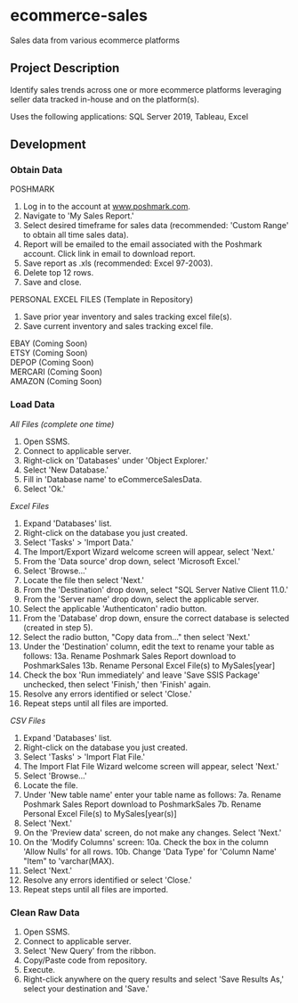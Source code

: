 # ecommerce-sales
Sales data from various ecommerce platforms

## Project Description
Identify sales trends across one or more ecommerce platforms leveraging seller data tracked in-house and on the platform(s).

Uses the following applications: 
SQL Server 2019, Tableau, Excel

## Development

### Obtain Data
POSHMARK
1. Log in to the account at www.poshmark.com.
2. Navigate to 'My Sales Report.'
3. Select desired timeframe for sales data (recommended: 'Custom Range' to obtain all time sales data).
4. Report will be emailed to the email associated with the Poshmark account. Click link in email to download report.
5. Save report as .xls (recommended: Excel 97-2003).
6. Delete top 12 rows.
7. Save and close.

PERSONAL EXCEL FILES (Template in Repository)
1. Save prior year inventory and sales tracking excel file(s).
2. Save current inventory and sales tracking excel file.

EBAY (Coming Soon)<br />
ETSY (Coming Soon)<br />
DEPOP (Coming Soon)<br />
MERCARI (Coming Soon)<br />
AMAZON (Coming Soon)<br />

### Load Data

*All Files (complete one time)*
1. Open SSMS.
2. Connect to applicable server.
3. Right-click on 'Databases' under 'Object Explorer.'
4. Select 'New Database.'
5. Fill in 'Database name' to eCommerceSalesData.
6. Select 'Ok.'


*Excel Files*
1. Expand 'Databases' list.
2. Right-click on the database you just created.
3. Select 'Tasks' > 'Import Data.'
4. The Import/Export Wizard welcome screen will appear, select 'Next.'
5. From the 'Data source' drop down, select 'Microsoft Excel.'
6. Select 'Browse...'
7. Locate the file then select 'Next.'
8. From the 'Destination' drop down, select "SQL Server Native Client 11.0.'
9. From the 'Server name' drop down, select the applicable server.
10. Select the applicable 'Authenticaton' radio button.
11. From the 'Database' drop down, ensure the correct database is selected (created in step 5).
12. Select the radio button, "Copy data from..." then select 'Next.'
13. Under the 'Destination' column, edit the text to rename your table as follows:
13a. Rename Poshmark Sales Report download to PoshmarkSales
13b. Rename Personal Excel File(s) to MySales[year]
14. Check the box 'Run immediately' and leave 'Save SSIS Package' unchecked, then select 'Finish,' then 'Finish' again.
15. Resolve any errors identified or select 'Close.'
16. Repeat steps until all files are imported.


*CSV Files*
1. Expand 'Databases' list.
2. Right-click on the database you just created.
3. Select 'Tasks' > 'Import Flat File.'
4. The Import Flat File Wizard welcome screen will appear, select 'Next.'
5. Select 'Browse...'
6. Locate the file.
7. Under 'New table name' enter your table name as follows:
7a. Rename Poshmark Sales Report download to PoshmarkSales
7b. Rename Personal Excel File(s) to MySales[year(s)]
8. Select 'Next.'
9. On the 'Preview data' screen, do not make any changes. Select 'Next.'
10. On the 'Modify Columns' screen:
10a. Check the box in the column 'Allow Nulls' for all rows.
10b. Change 'Data Type' for 'Column Name' "Item" to 'varchar(MAX).
11. Select 'Next.'
12. Resolve any errors identified or select 'Close.'
13. Repeat steps until all files are imported.


### Clean Raw Data
1. Open SSMS.
2. Connect to applicable server.
3. Select 'New Query' from the ribbon.
4. Copy/Paste code from repository.
5. Execute.
6. Right-click anywhere on the query results and select 'Save Results As,' select your destination and 'Save.'

